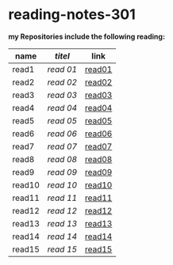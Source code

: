 # reading-notes-301


**my Repositories include the following reading:**

| **name**   | *titel*  | link                                                                 
|------------|----------|-----------------------------------------------------------------------------------------------|
| read1      |*read 01* |[read01](https://saharkhaled89.github.io/reading-notes-301/read01)                                |   
| read2      |*read 02* |[read02](https://saharkhaled89.github.io/reading-notes-301/read02)                        |                                                                                              
| read3      |*read 03* |[read03]()                                |                                               
| read4      |*read 04* |[read04]()                                |   
| read5      |*read 05* |[read05]()                                |   
| read6      |*read 06* |[read06]()                                |   
| read7      |*read 07* |[read07]()                                |   
| read8      |*read 08* |[read08]()                                |   
| read9      |*read 09* |[read09]()                                |   
| read10     |*read 10* |[read10]()                                |   
| read11     |*read 11* |[read11]()                                |   
| read12     |*read 12* |[read12]()                                |   
| read13     |*read 13* |[read13]()                                |   
| read14     |*read 14* |[read14]()                                |   
| read15     |*read 15* |[read15]()                                |   